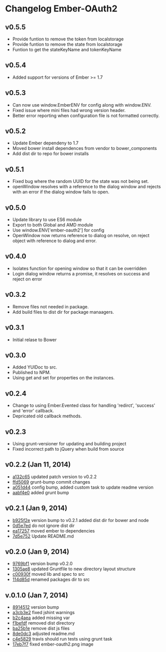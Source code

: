 # Changelog Ember-OAuth2

## v0.5.5
  - Provide funtion to remove the token from localstorage
  - Provide funtion to remove the state from localstorage
  - Funtion to get the stateKeyName and tokenKeyName
## v0.5.4
  - Added support for versions of Ember >= 1.7
## v0.5.3
  - Can now use window.EmberENV for config along with window.ENV.
  - Fixed issue where mini files had wrong version header.
  - Better error reporting when configuration file is not formatted correctly.
## v0.5.2
  - Update Ember dependeny to 1.7
  - Moved bower install dependences from vendor to bower_components
  - Add dist dir to repo for bower installs 
## v0.5.1
  - Fixed bug where the random UUID for the state was not being set.
  - openWindow resolves with a reference to the dialog window and rejects
    with an error if the dialog window fails to open.
## v0.5.0
  - Update library to use ES6 module
  - Export to both Global and AMD module
  - Use window.ENV['ember-oauth2'] for config
  - OpenWindow now returns reference to dialog on resolve, on reject object with reference to dialog and error.
## v0.4.0
  - Isolates function for opening window so that it can be overridden
  - Login dialog window returns a promise, it resolves on success and reject on error
## v0.3.2
  - Remove files not needed in package.
  - Add build files to dist dir for package manaagers. 
## v0.3.1
  - Initial relase to Bower
## v0.3.0
  - Added YUIDoc to src.
  - Published to NPM.
  - Using get and set for properties on the instances.
## v0.2.4
  - Change to using Ember.Evented class for handling 'redirct', 'success' and 'error' callback.
  - Depricated old callback methods.
## v0.2.3
  - Using grunt-versioner for updating and building project
  - Fixed incorrect path to jQuery when build from source
## v0.2.2 (Jan 11, 2014)
  - [a132c65](https://github.com/amkirwan/ember-oauth2/commit/a132c657ae0a5173fc78ab192c6db11e4074232c) updated patch version to v0.2.2
  - [ffd5069](https://github.com/amkirwan/ember-oauth2/commit/ffd50691721e96091e3642c1ecc871d66c2f48f8) grunt-bump commit changes
  - [a051d44](https://github.com/amkirwan/ember-oauth2/commit/a051d44a15c3e27fbcafe07e5fee43695e4fd68c) config bump, added custom task to update readme version
  - [aabf4e0](https://github.com/amkirwan/ember-oauth2/commit/aabf4e055d1cec84a904033fdb4889283544f32d) added grunt bump
  
## v0.2.1 (Jan 9, 2014)
  - [b925f2e](https://github.com/amkirwan/ember-oauth2/commit/b925f2ea303930785227c424ecba5f7c772275a8) version bump to v0.2.1 added dist dir for bower and node
  - [0d5e7ed](https://github.com/amkirwan/ember-oauth2/commit/0d5e7eddfe5483853476def213caa999354a09dc) do not ignore dist dir
  - [ea17257](https://github.com/amkirwan/ember-oauth2/commit/ea172578b6dbb6ab13b22583de3368fd7a5aae95) moved ember to dependencies
  - [7d5e752](https://github.com/amkirwan/ember-oauth2/commit/7d5e75227aa304c77385f24ff4e66408c58d1498) Update README.md

## v0.2.0 (Jan 9, 2014)
  - [9769bf1](https://github.com/amkirwan/ember-oauth2/commit/9769bf1daae3c9035b03a27b7ceabda4e53b6874) version bump v0.2.0
  - [1305ae8](https://github.com/amkirwan/ember-oauth2/commit/1305ae8504eff1961e4c09d10611e9ce2dbdf4a2) updated Gruntfile to new directory layout structure
  - [c00930f](https://github.com/amkirwan/ember-oauth2/commit/c00930f58ed8e384071320a04b1fb87091b1a041) moved lib and spec to src
  - [114d85d](https://github.com/amkirwan/ember-oauth2/commit/114d85d729bb28056d624b2df94cc88013ec3973) renamed packages dir to src

## v.0.1.0 (Jan 7, 2014)
  - [8914512](https://github.com/amkirwan/ember-oauth2/commit/8914512d4cffb9c0de8f1a2455948569846d291a) version bump
  - [a3cb3e2](https://github.com/amkirwan/ember-oauth2/commit/a3cb3e289a9fda3930e6f90c103aa010af41a1c0) fixed jshint warnings
  - [b2c4aea](https://github.com/amkirwan/ember-oauth2/commit/b2c4aea31e4f80153d7a7217a50fd1a1caf244ee) added missing var
  - [f1befdf](https://github.com/amkirwan/ember-oauth2/commit/f1befdfb5040c757090e48826bbf0c936dc34b5c) removed dist directory
  - [ba25b1e](https://github.com/amkirwan/ember-oauth2/commit/ba25b1e79f9eae2d3e992633189821392987bf7b) remove dist js files
  - [8de0dc3](https://github.com/amkirwan/ember-oauth2/commit/8de0dc3f6cb2d93a0a16752e9306b18e998a906b) adjusted readme.md
  - [c4e5829](https://github.com/amkirwan/ember-oauth2/commit/c4e58292a43190fd6e9b7af7d1b3bde900e7776f) travis should run tests using grunt task
  - [17eb7f7](https://github.com/amkirwan/ember-oauth2/commit/17eb7f71a275c94b3053d334f77004fbf6ef03b4) fixed ember-oauth2.png image
